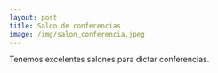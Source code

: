 ```yaml
---
layout: post
title: Salon de conferencias
image: /img/salon_conferencia.jpeg
---
```

Tenemos excelentes salones para dictar conferencias. 

